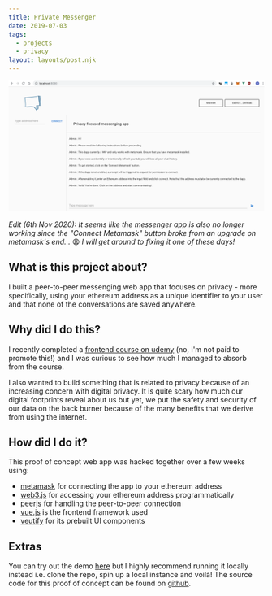 ```yaml
---
title: Private Messenger
date: 2019-07-03
tags:
  - projects
  - privacy
layout: layouts/post.njk
---
```


<img src="/img/private-messenger.png" alt="A screenshot of the user interface of the private messenger"/>

_Edit (6th Nov 2020): It seems like the messenger app is also no longer working since the "Connect Metamask" button broke from an upgrade on metamask's end..._ 😩 _I will get around to fixing it one of these days!_

## What is this project about?

I built a peer-to-peer messenging web app that focuses on privacy - more specifically, using your ethereum address as a unique identifier to your user and that none of the conversations are saved anywhere.

## Why did I do this?

I recently completed a [frontend course on udemy](https://www.udemy.com/course/the-complete-web-development-bootcamp/) (no, I'm not paid to promote this!) and I was curious to see how much I managed to absorb from the course.

I also wanted to build something that is related to privacy because of an increasing concern with digital privacy. It is quite scary how much our digital footprints reveal about us but yet, we put the safety and security of our data on the back burner because of the many benefits that we derive from using the internet.

## How did I do it?

This proof of concept web app was hacked together over a few weeks using:

- [metamask](https://metamask.io/) for connecting the app to your ethereum address
- [web3.js](https://web3js.readthedocs.io/en/latest/) for accessing your ethereum address programmatically
- [peerjs](https://peerjs.com/) for handling the peer-to-peer connection
- [vue.js](https://vuejs.org/) is the frontend framework used
- [veutify](https://vuetifyjs.com/en/) for its prebuilt UI components

## Extras

You can try out the demo [here](https://styj.github.io/private-messenger/) but I highly recommend running it locally instead i.e. clone the repo, spin up a local instance and voilà! The source code for this proof of concept can be found on [github](https://github.com/STYJ/private-messenger).
